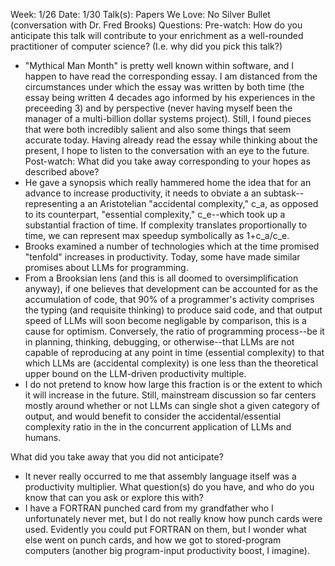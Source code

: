 Week: 1/26
Date: 1/30
Talk(s): Papers We Love: No Silver Bullet (conversation with Dr. Fred Brooks)
Questions:
Pre-watch:
How do you anticipate this talk will contribute to your enrichment as a well-rounded practitioner of computer science? (I.e. why did you pick this talk?)
- "Mythical Man Month" is pretty well known within software, and I happen to have read the corresponding essay. I am distanced from the circumstances under which the essay was written by both time (the essay being written 4 decades ago informed by his experiences in the preceeding 3) and by perspective (never having myself been the manager of a multi-billion dollar systems project). Still, I found pieces that were both incredibly salient and also some things that seem accurate today. Having already read the essay while thinking about the present, I hope to listen to the conversation with an eye to the future.
Post-watch:
What did you take away corresponding to your hopes as described above?
- He gave a synopsis which really hammered home the idea that for an advance to increase productivity, it needs to obviate a an subtask--representing a an Aristotelian "accidental complexity," c_a, as opposed to its counterpart, "essential complexity," c_e--which took up a substantial fraction of time. If complexity translates proportionally to time, we can represent max speedup symbolically as 1+c_a/c_e.
- Brooks examined a number of technologies which at the time promised "tenfold" increases in productivity. Today, some have made similar promises about LLMs for programming.
- From a Brooksian lens (and this is all doomed to oversimplification anyway), if one believes that development can be accounted for as the accumulation of code, that 90% of a programmer's activity comprises the typing (and requisite thinking) to produce said code, and that output speed of LLMs will soon become negligable by comparison, this is a cause for optimism. Conversely, the ratio of programming process--be it in planning, thinking, debugging, or otherwise--that LLMs are not capable of reproducing at any point in time (essential complexity) to that which LLMs are (accidental complexity) is one less than the theoretical upper bound on the LLM-driven productivity multiple. 
- I do not pretend to know how large this fraction is or the extent to which it will increase in the future. Still, mainstream discussion so far centers mostly around whether or not LLMs can single shot a given category of output, and would benefit to consider the accidental/essential complexity ratio in the in the concurrent application of LLMs and humans.

What did you take away that you did not anticipate?
- It never really occurred to me that assembly language itself was a productivity multiplier. 
What question(s) do you have, and who do you know that can you ask or explore this with?
- I have a FORTRAN punched card from my grandfather who I unfortunately never met, but I do not really know how punch cards were used. Evidently you could put FORTRAN on them, but I wonder what else went on punch cards, and how we got to stored-program computers (another big program-input productivity boost, I imagine).
